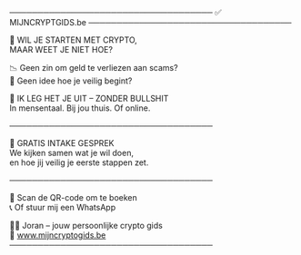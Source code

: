 ────────────────────────────────────
✅ MIJNCRYPTGIDS.be
────────────────────────────────────

🔐 WIL JE STARTEN MET CRYPTO,  
MAAR WEET JE NIET HOE?

📉 Geen zin om geld te verliezen aan scams?  
📲 Geen idee hoe je veilig begint?

🧠 IK LEG HET JE UIT – ZONDER BULLSHIT  
In mensentaal. Bij jou thuis. Of online.

────────────────────────────────────

🎁 GRATIS INTAKE GESPREK  
We kijken samen wat je wil doen,  
en hoe jij veilig je eerste stappen zet.

────────────────────────────────────

📲 Scan de QR-code om te boeken  
📞 Of stuur mij een WhatsApp

🙋‍♂️ Joran – jouw persoonlijke crypto gids  
🔗 www.mijncryptogids.be  
────────────────────────────────────
